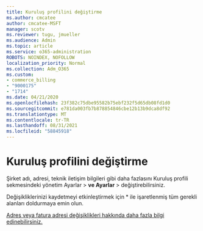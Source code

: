 ```yaml
---
title: Kuruluş profilini değiştirme
ms.author: cmcatee
author: cmcatee-MSFT
manager: scotv
ms.reviewer: tugu, jmueller
ms.audience: Admin
ms.topic: article
ms.service: o365-administration
ROBOTS: NOINDEX, NOFOLLOW
localization_priority: Normal
ms.collection: Adm_O365
ms.custom:
- commerce_billing
- "9000175"
- "1714"
ms.date: 04/21/2020
ms.openlocfilehash: 23f382c75dbe95582b75ebf232f5d65db08fd1d0
ms.sourcegitcommit: e781da003fb7b878854846cbe12b13b9dca8df92
ms.translationtype: MT
ms.contentlocale: tr-TR
ms.lasthandoff: 08/31/2021
ms.locfileid: "58845918"
---
```

# <a name="change-organization-profile"></a>Kuruluş profilini değiştirme

Şirket adı, adresi, teknik iletişim bilgileri gibi daha fazlasını Kuruluş profili sekmesindeki yönetim Ayarlar  >  **ve Ayarlar**  >  [](https://admin.microsoft.com/AdminPortal/Home#/Settings/OrganizationProfile/:/Settings/L1/OrganizationInformation) değiştirebilirsiniz.

Değişikliklerinizi kaydetmeyi etkinleştirmek için * ile işaretlenmiş tüm gerekli alanları doldurmaya emin olun.

[Adres veya fatura adresi değişiklikleri hakkında daha fazla bilgi edinebilirsiniz.](https://docs.microsoft.com/microsoft-365/admin/manage/change-address-contact-and-more)
